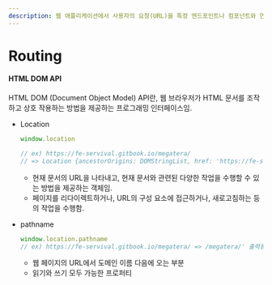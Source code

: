 ```yaml
---
description: 웹 애플리케이션에서 사용자의 요청(URL)을 특정 엔드포인트나 컴포넌트와 연결하는 과정
---
```


# Routing

#### HTML DOM API

HTML DOM (Document Object Model) API란, 웹 브라우저가 HTML 문서를 조작하고 상호 작용하는 방법을 제공하는 프로그래밍 인터페이스임.

*   Location

    ```javascript
    window.location

    // ex) https://fe-servival.gitbook.io/megatera/ 
    // => Location {ancestorOrigins: DOMStringList, href: 'https://fe-servival.gitbook.io/megatera/', origin: 'https://fe-servival.gitbook.io', protocol: 'https:', host: 'fe-servival.gitbook.io', …} 출력됨
    ```

    * 현재 문서의 URL을 나타내고, 현재 문서와 관련된 다양한 작업을 수행할 수 있는 방법을 제공하는 객체임.
    * 페이지를 리다이렉트하거나, URL의 구성 요소에 접근하거나, 새로고침하는 등의 작업을 수행함.
*   pathname

    ```javascript
    window.location.pathname
    // ex) https://fe-servival.gitbook.io/megatera/ => /megatera/' 출력됨
    ```

    * 웹 페이지의 URL에서 도메인 이름 다음에 오는 부분
    * 읽기와 쓰기 모두 가능한 프로퍼티


